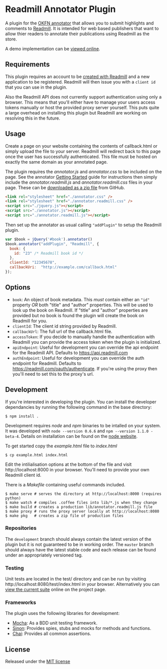 Readmill Annotator Plugin
=========================

A plugin for the [OKFN annotator][#ann] that allows you to submit highlights
and comments to [Readmill][#readmill]. It is intended for web based publishers
that want to allow thier readers to annotate their publications using Readmill
as the store.

A demo implementation can be [viewed online][#demo].

[#ann]: http://okfnlabs.org/annotator/
[#demo]: http://aron.github.com/annotator.readmill.js/
[#readmill]: http://readmill.com/

Requirements
------------

This plugin requires an account to be [created with Readmill][#developers]
and a new application to be registered. Readmill will then issue you with a
`client id` that you can use in the plugin.

Also the Readmill API does not currently support authentication using only
a browser. This means that you'll either have to manage your users access
tokens manually or host the provided proxy server yourself. This puts quite a
large overhead on installing this plugin but Readmill are working on resolving
this in the future.

[#developers]: http://readmill.com/developers

Usage
-----

Create a page on your website containing the contents of callback.html or
simply upload the file to your server. Readmill will redirect back to this
page once the user has successfully authenticated. This file must be hosted on
exactly the same domain as your annotated page.

The plugin requires the _annotator.js_ and _annotator.css_ to be included on the
page. See the annotator [Getting Started][#ann-install] guide for instructions
then simply include the _annotator.readmill.js_ and _annotator.readmill.css_
files in your page. These can be [downloaded as a zip file][#download] from
GitHub.

```html
<link rel="stylesheet" href="./annotator.css" />
<link rel="stylesheet" href="./annotator.readmill.css" />
<script src="./jquery.js"></script>
<script src="./annotator.js"></script>
<script src="./annotator.readmill.js"></script>
```

Then set up the annotator as usual calling `"addPlugin"` to setup the Readmill
plugin.

```javascript
var $book = jQuery('#book').annotator()
$book.annotator("addPlugin", "Readmill", {
  book: {
    id: "23" /* Readmill book id */
  },
  clientId: "12345678",
  callbackUri:  "http://example.com/callback.html"
});
```

[#ann-install]: https://github.com/okfn/annotator/wiki/Getting-Started
[#download]: https://github.com/aron/annotator.readmill.js/downloads

Options
-------

- `book`: An object of book metadata. This _must_ contain either an `"id"`
  property _OR_ both "title" and "author" properties. This will be used to
  look up the book on Readmill. If "title" and "author" properties are provided
  but no book is found the plugin will create the book on Readmill for you.
- `clientId`: The client id string provided by Readmill.
- `callbackUrl`: The full url of the callback.html file.
- `accessToken`: If you decide to manually handle the authentication with
  Readmill you can provide the access token when the plugin is initialized.
- `apiEndpoint`: Useful for development you can override the api endpoint
  for the Readmill API. Defaults to https://api.readmill.com
- `authEndpoint`: Useful for development you can override the auth endpoint
  for Readmill. Defaults to https://readmill.com/oauth/authenticate. If you're
  using the proxy then you'll need to set this to the proxy's url.

Development
-----------

If you're interested in developing the plugin. You can install the developer
dependancies by running the following command in the base directory:

    $ npm install .

Development requires _node_ and _npm_ binaries to be intalled on your system.
It was developed with `node --version 0.6.6` and `npm --version 1.1.0 -beta-4`.
Details on installation can be found on the [node website][#node].

To get started copy the _example.html_ file to _index.html_

    $ cp example.html index.html

Edit the intilialisation options at the bottom of the file and visit
http://localhost:8000 in your browser. You'll need to provide your own
Readmill client id.

There is a _Makefile_ containing useful commands included.

    $ make serve # serves the directory at http://localhost:8000 (requires python)
    $ make watch # compiles .coffee files into lib/*.js when they change
    $ make build # creates a production lib/annotator.readmill.js file
    $ make proxy # runs the proxy server locally at http://localhost:8080
    $ make pkg   # creates a zip file of production files

[#node]: http://nodejs.org/

### Repositories

The `development` branch should always contain the latest version of the plugin
but it is not guaranteed to be in working order. The `master` branch should
always have the latest stable code and each release can be found under an
appropriately versioned tag.

### Testing

Unit tests are located in the test/ directory and can be run by visiting
http://localhost:8080/test/index.html in your browser. Alternatively you can
[view the current suite][#suite] online on the project page.

[#suite]: http://aron.github.com/annotator.readmill.js/test/index.html

### Frameworks

The plugin uses the following libraries for development:

 - [Mocha][#mocha]: As a BDD unit testing framework.
 - [Sinon][#sinon]: Provides spies, stubs and mocks for methods and functions.
 - [Chai][#chai]:   Provides all common assertions.

[#mocha]: http://visionmedia.github.com/mocha/
[#sinon]: http://chaijs.com/
[#chai]:  http://sinonjs.org/docs/

License
-------

Released under the [MIT license][#license]

[#license]: https://raw.github.com/aron/annotator.readmill.js/master/LICENSE.md
